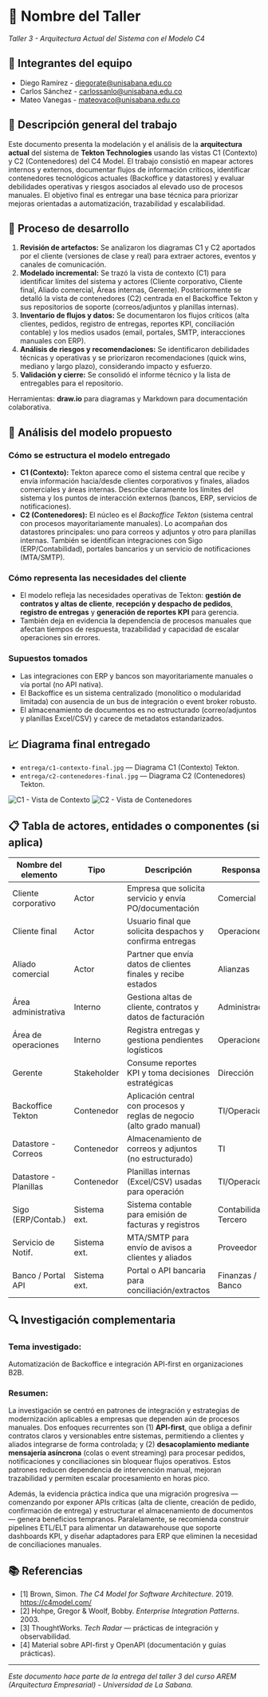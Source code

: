 # 🔖 Nombre del Taller
_Taller 3 - Arquitectura Actual del Sistema con el Modelo C4_

## 👥 Integrantes del equipo
- Diego Ramírez - diegorate@unisabana.edu.co  
- Carlos Sánchez - carlossanlo@unisabana.edu.co
- Mateo Vanegas - mateovaco@unisabana.edu.co

## 🧠 Descripción general del trabajo
Este documento presenta la modelación y el análisis de la **arquitectura actual** del sistema de **Tekton Technologies** usando las vistas C1 (Contexto) y C2 (Contenedores) del C4 Model. El trabajo consistió en mapear actores internos y externos, documentar flujos de información críticos, identificar contenedores tecnológicos actuales (Backoffice y datastores) y evaluar debilidades operativas y riesgos asociados al elevado uso de procesos manuales. El objetivo final es entregar una base técnica para priorizar mejoras orientadas a automatización, trazabilidad y escalabilidad.



## 🔧 Proceso de desarrollo
1. **Revisión de artefactos:** Se analizaron los diagramas C1 y C2 aportados por el cliente (versiones de clase y real) para extraer actores, eventos y canales de comunicación.  
2. **Modelado incremental:** Se trazó la vista de contexto (C1) para identificar límites del sistema y actores (Cliente corporativo, Cliente final, Aliado comercial, Áreas internas, Gerente). Posteriormente se detalló la vista de contenedores (C2) centrada en el Backoffice Tekton y sus repositorios de soporte (correos/adjuntos y planillas internas).  
3. **Inventario de flujos y datos:** Se documentaron los flujos críticos (alta clientes, pedidos, registro de entregas, reportes KPI, conciliación contable) y los medios usados (email, portales, SMTP, interacciones manuales con ERP).  
4. **Análisis de riesgos y recomendaciones:** Se identificaron debilidades técnicas y operativas y se priorizaron recomendaciones (quick wins, mediano y largo plazo), considerando impacto y esfuerzo.  
5. **Validación y cierre:** Se consolidó el informe técnico y la lista de entregables para el repositorio.








Herramientas: **draw.io** para diagramas y Markdown para documentación colaborativa.

## 🧩 Análisis del modelo propuesto

### Cómo se estructura el modelo entregado
- **C1 (Contexto):** Tekton aparece como el sistema central que recibe y envía información hacia/desde clientes corporativos y finales, aliados comerciales y áreas internas. Describe claramente los límites del sistema y los puntos de interacción externos (bancos, ERP, servicios de notificaciones).  
- **C2 (Contenedores):** El núcleo es el *Backoffice Tekton* (sistema central con procesos mayoritariamente manuales). Lo acompañan dos datastores principales: uno para correos y adjuntos y otro para planillas internas. También se identifican integraciones con Sigo (ERP/Contabilidad), portales bancarios y un servicio de notificaciones (MTA/SMTP).

### Cómo representa las necesidades del cliente
- El modelo refleja las necesidades operativas de Tekton: **gestión de contratos y altas de cliente**, **recepción y despacho de pedidos**, **registro de entregas** y **generación de reportes KPI** para gerencia.  
- También deja en evidencia la dependencia de procesos manuales que afectan tiempos de respuesta, trazabilidad y capacidad de escalar operaciones sin errores.

### Supuestos tomados
- Las integraciones con ERP y bancos son mayoritariamente manuales o vía portal (no API nativa).  
- El Backoffice es un sistema centralizado (monolítico o modularidad limitada) con ausencia de un bus de integración o event broker robusto.  
- El almacenamiento de documentos es no estructurado (correo/adjuntos y planillas Excel/CSV) y carece de metadatos estandarizados.

## 📈 Diagrama final entregado

- `entrega/c1-contexto-final.jpg` — Diagrama C1 (Contexto) Tekton.  
- `entrega/c2-contenedores-final.jpg` — Diagrama C2 (Contenedores) Tekton.  

![C1 - Vista de Contexto](c1-contexto-final.jpg)
![C2 - Vista de Contenedores](c2-contenedores-final.jpg)







## 📋 Tabla de actores, entidades o componentes (si aplica)

| Nombre del elemento   | Tipo         | Descripción | Responsable |
|-----------------------|--------------|-------------|-------------|
| Cliente corporativo   | Actor        | Empresa que solicita servicio y envía PO/documentación | Comercial |
| Cliente final         | Actor        | Usuario final que solicita despachos y confirma entregas | Operaciones |
| Aliado comercial      | Actor        | Partner que envía datos de clientes finales y recibe estados | Alianzas |
| Área administrativa   | Interno      | Gestiona altas de cliente, contratos y datos de facturación | Administración |
| Área de operaciones   | Interno      | Registra entregas y gestiona pendientes logísticos | Operaciones |
| Gerente               | Stakeholder  | Consume reportes KPI y toma decisiones estratégicas | Dirección |
| Backoffice Tekton     | Contenedor   | Aplicación central con procesos y reglas de negocio (alto grado manual) | TI/Operaciones |
| Datastore - Correos   | Contenedor   | Almacenamiento de correos y adjuntos (no estructurado) | TI |
| Datastore - Planillas | Contenedor   | Planillas internas (Excel/CSV) usadas para operación | TI/Operaciones |
| Sigo (ERP/Contab.)    | Sistema ext. | Sistema contable para emisión de facturas y registros | Contabilidad / Tercero |
| Servicio de Notif.    | Sistema ext. | MTA/SMTP para envío de avisos a clientes y aliados | Proveedor |
| Banco / Portal API    | Sistema ext. | Portal o API bancaria para conciliación/extractos | Finanzas / Banco |

## 🔍 Investigación complementaria
### Tema investigado:
Automatización de Backoffice e integración API-first en organizaciones B2B.

### Resumen:
La investigación se centró en patrones de integración y estrategias de modernización aplicables a empresas que dependen aún de procesos manuales. Dos enfoques recurrentes son (1) **API-first**, que obliga a definir contratos claros y versionables entre sistemas, permitiendo a clientes y aliados integrarse de forma controlada; y (2) **desacoplamiento mediante mensajería asíncrona** (colas o event streaming) para procesar pedidos, notificaciones y conciliaciones sin bloquear flujos operativos. Estos patrones reducen dependencia de intervención manual, mejoran trazabilidad y permiten escalar procesamiento en horas pico.





Además, la evidencia práctica indica que una migración progresiva —comenzando por exponer APIs críticas (alta de cliente, creación de pedido, confirmación de entrega) y estructurar el almacenamiento de documentos— genera beneficios tempranos. Paralelamente, se recomienda construir pipelines ETL/ELT para alimentar un datawarehouse que soporte dashboards KPI, y diseñar adaptadores para ERP que eliminen la necesidad de conciliaciones manuales.

## 📚 Referencias
- [1] Brown, Simon. *The C4 Model for Software Architecture*. 2019. https://c4model.com/  
- [2] Hohpe, Gregor & Woolf, Bobby. *Enterprise Integration Patterns*. 2003.  
- [3] ThoughtWorks. *Tech Radar* — prácticas de integración y observabilidad.  
- [4] Material sobre API-first y OpenAPI (documentación y guías prácticas).

---

_Este documento hace parte de la entrega del taller 3 del curso AREM (Arquitectura Empresarial) - Universidad de La Sabana._
